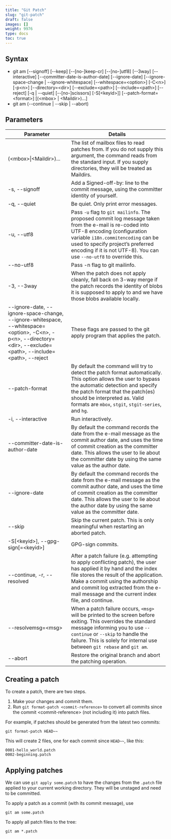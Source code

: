 ```yaml
---
title: "Git Patch"
slug: "git-patch"
draft: false
images: []
weight: 9976
type: docs
toc: true
---
```


## Syntax
 - git am [--signoff] [--keep] [--[no-]keep-cr] [--[no-]utf8]
                [--3way] [--interactive] [--committer-date-is-author-date]
                [--ignore-date] [--ignore-space-change | --ignore-whitespace]
                [--whitespace=\<option>] [-C\<n>] [-p\<n>] [--directory=\<dir>]
                [--exclude=\<path>] [--include=\<path>] [--reject] [-q | --quiet]
                [--[no-]scissors] [-S[\<keyid>]] [--patch-format=\<format>]
                [(\<mbox> | \<Maildir>)...]
 - git am (--continue | --skip | --abort)

## Parameters
| Parameter | Details |
| --------- | ------- |
| (\<mbox>\|\<Maildir>)... | The list of mailbox files to read patches from. If you do not supply this argument, the command reads from the standard input. If you supply directories, they will be treated as Maildirs. |
| -s, --signoff | Add a Signed-off-by: line to the commit message, using the committer identity of yourself. |
| -q, --quiet | Be quiet. Only print error messages. |
| -u, --utf8 | Pass `-u` flag to `git mailinfo`. The proposed commit log message taken from the e-mail is re-coded into UTF-8 encoding (configuration variable `i18n.commitencoding` can be used to specify project’s preferred encoding if it is not UTF-8). You can use `--no-utf8` to override this.
| --no-utf8 | Pass -n flag to git mailinfo. |
| -3, --3way | When the patch does not apply cleanly, fall back on 3-way merge if the patch records the identity of blobs it is supposed to apply to and we have those blobs available locally. |
| --ignore-date, --ignore-space-change, --ignore-whitespace, --whitespace=\<option>, -C\<n>, -p\<n>, --directory=\<dir>, --exclude=\<path>, --include=\<path>, --reject | These flags are passed to the git apply program that applies the patch. |
| --patch-format | By default the command will try to detect the patch format automatically. This option allows the user to bypass the automatic detection and specify the patch format that the patch(es) should be interpreted as. Valid formats are `mbox`, `stgit`, `stgit-series`, and `hg`. |
| -i, --interactive | Run interactively. |
| --committer-date-is-author-date | By default the command records the date from the e-mail message as the commit author date, and uses the time of commit creation as the committer date. This allows the user to lie about the committer date by using the same value as the author date. |
| --ignore-date | By default the command records the date from the e-mail message as the commit author date, and uses the time of commit creation as the committer date. This allows the user to lie about the author date by using the same value as the committer date. |
| --skip | Skip the current patch. This is only meaningful when restarting an aborted patch. | 
| -S[\<keyid>], --gpg-sign[=\<keyid>] | GPG-sign commits. |
| --continue, -r, --resolved | After a patch failure (e.g. attempting to apply conflicting patch), the user has applied it by hand and the index file stores the result of the application. Make a commit using the authorship and commit log extracted from the e-mail message and the current index file, and continue. |
| --resolvemsg=\<msg> | When a patch failure occurs, `<msg>` will be printed to the screen before exiting. This overrides the standard message informing you to use `--continue` or `--skip` to handle the failure. This is solely for internal use between `git rebase` and `git am`.
| --abort | Restore the original branch and abort the patching operation. |

## Creating a patch
To create a patch, there are two steps.
 1. Make your changes and commit them.
 2. Run `git format-patch <commit-reference>` to convert all commits since the commit \<commit-reference> (not including it) into patch files.

For example, if patches should be generated from the latest two commits:
    
    git format-patch HEAD~~ 

This will create 2 files, one for each commit since `HEAD~~`, like this:
    
    0001-hello_world.patch
    0002-beginning.patch



## Applying patches
We can use `git apply some.patch` to have the changes from the `.patch` file applied to your current working directory. They will be unstaged and need to be committed.

To apply a patch as a commit (with its commit message), use 
      
    git am some.patch

To apply all patch files to the tree:

    git am *.patch

